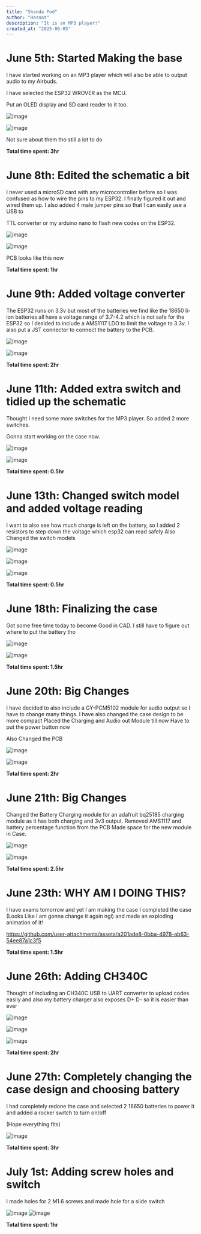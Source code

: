 ```yaml
---
title: "Shanda Pod"
author: "Hasnat"
description: "It is an MP3 player!"
created_at: "2025-06-05"
---
```

# June 5th: Started Making the base

I have started working on an MP3 player which will also be able to output audio to my Airbuds.

I have selected the ESP32 WROVER as the MCU.

Put an OLED display and SD card reader to it too.

![image](https://github.com/user-attachments/assets/983ff607-cd78-4104-bae1-0eee23f2e06c)

![image](https://github.com/user-attachments/assets/77ebb5aa-cf1e-4e92-93f0-d52ba4a4656f)

Not sure about them tho still a lot to do

**Total time spent: 3hr**

# June 8th: Edited the schematic a bit

I never used a microSD card with any microcontroller before so I was confused as how to wire the pins to my ESP32. I finally figured it out and wired them up. I also added 4 male jumper pins so that I can easily use a USB to 

TTL converter or my arduino nano to flash new codes on the ESP32.

![image](https://github.com/user-attachments/assets/cd13bfbf-7cc8-4739-8f66-eedcd2a3b625)

![image](https://github.com/user-attachments/assets/24d499ca-47c9-4a3c-9f9a-ebc3c1d17adb)

PCB looks like this now

**Total time spent: 1hr**

# June 9th: Added voltage converter

The ESP32 runs on 3.3v but most of the batteries we find like the 18650 li-ion batteries all have a voltage range of 3.7-4.2 which is not safe for the ESP32 so I desided to include a AMS1117 LDO to limit the voltage to 3.3v. I also put a JST connector to connect the battery to the PCB.

![image](https://github.com/user-attachments/assets/0c7aa5be-d46d-44a0-9bc9-d6c738963d87)

![image](https://github.com/user-attachments/assets/e54d9762-37b6-44fa-a259-5c51953ae877)



**Total time spent: 2hr**

# June 11th: Added extra switch and tidied up the schematic

Thought I need some more switches for the MP3 player. So added 2 more switches.

Gonna start working on the case now.

![image](https://github.com/user-attachments/assets/ec01024b-a128-4b2e-9bcb-7378826a94ab)

![image](https://github.com/user-attachments/assets/7615391b-5108-41eb-8551-717a2cbab5ba)


**Total time spent: 0.5hr**

# June 13th: Changed switch model and added voltage reading

I want to also see how much charge is left on the battery, so I added 2 resistors to step down the voltage which esp32 can read safely
Also Changed the switch models

![image](https://github.com/user-attachments/assets/1a5af187-fc32-41d4-8b3c-3d2679889c6c)

![image](https://github.com/user-attachments/assets/0d80c366-f133-4d58-9748-ae4329584c7a)

![image](https://github.com/user-attachments/assets/150b6c2c-f3c7-46f6-a84d-d3699be2efe2)

**Total time spent: 0.5hr**

# June 18th: Finalizing the case

Got some free time today to become Good in CAD. I still have to figure out where to put the battery tho


![image](https://github.com/user-attachments/assets/bab1032f-9b95-48d0-95b3-4d0938c608a8)

![image](https://github.com/user-attachments/assets/1f5eee1c-834c-4983-80bc-d4a3dbb6aeb1)

**Total time spent: 1.5hr**

# June 20th: Big Changes

I have decided to also include a GY-PCM5102 module for audio output so I have to change many things. I have also changed the case design to be more compact
Placed the Charging and Audio out Module till now
Have to put the power button now

Also Changed the PCB

![image](https://github.com/user-attachments/assets/97d65011-3ab6-4ad2-8eca-24f54b3b9ede)

![image](https://github.com/user-attachments/assets/d084103f-a795-4bdd-8a69-751a834ad34f)

**Total time spent: 2hr**

# June 21th: Big Changes

Changed the Battery Charging module for an adafruit bq25185 charging module as it has both charging and 3v3 output. Removed AMS1117 and battery percentage function from the PCB
Made space for the new module in Case.

![image](https://github.com/user-attachments/assets/333cc4db-6f96-4f3d-a1c4-27631f4bc33d)


![image](https://github.com/user-attachments/assets/a497c4ac-cc71-41de-b62d-fd396706ebd5)


**Total time spent: 2.5hr**

# June 23th: WHY AM I DOING THIS?

I have exams tomorrow and yet I am making the case
I completed the case (Looks Like I am gonna change it again ngl) and made an exploding animation of it!


https://github.com/user-attachments/assets/a201ade8-0bba-4978-ab63-54ee87a1c3f5



**Total time spent: 1.5hr**


# June 26th: Adding CH340C

Thought of including an CH340C USB to UART converter to upload codes easily and also my battery charger also exposes D+ D- so it is easier than ever

![image](https://github.com/user-attachments/assets/795e6eb2-542d-4ddd-990b-b4a73152d1e6)

![image](https://github.com/user-attachments/assets/fdba0144-e3b1-47b2-8ec3-421d91a2ef2d)

![image](https://github.com/user-attachments/assets/603a0cbd-9cf6-4a9a-baea-6a7ca5a6264a)

**Total time spent: 2hr**

# June 27th: Completely changing the case design and choosing battery

I had completely redone the case and selected 2 18650 batteries to power it and added a rocker switch to turn on/off

(Hope everything fits)

![image](https://github.com/user-attachments/assets/fd200813-b221-4cf4-8f10-7feffa920d9f)

**Total time spent: 3hr**

# July 1st: Adding screw holes and switch

I made holes for 2 M1.6 screws and made hole for a slide switch

![image](https://github.com/user-attachments/assets/7e867d0b-de04-4d6b-af36-9a0cd313cd5d)
![image](https://github.com/user-attachments/assets/94227c0c-3821-494b-91d7-4ec55d228fef)

**Total time spent: 1hr**

